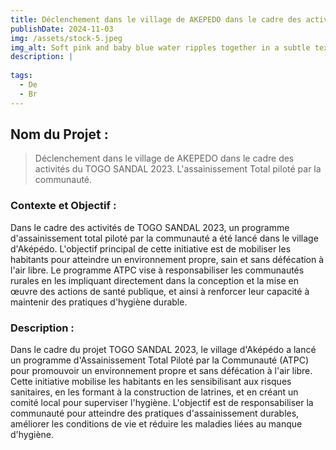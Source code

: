 ```yaml
---
title: Déclenchement dans le village de AKEPEDO dans le cadre des activités du TOGO SANDAL 2023.
publishDate: 2024-11-03 
img: /assets/stock-5.jpeg
img_alt: Soft pink and baby blue water ripples together in a subtle texture.
description: |
  
tags:
  - De
  - Br
---
```


## Nom du Projet : 

> Déclenchement dans le village de AKEPEDO dans le cadre des activités du TOGO SANDAL 2023. L'assainissement Total piloté par la communauté.


### Contexte et Objectif : 

Dans le cadre des activités de TOGO SANDAL 2023, un programme d'assainissement total piloté par la communauté a été lancé dans le village d'Aképédo. L'objectif principal de cette initiative est de mobiliser les habitants pour atteindre un environnement propre, sain et sans défécation à l'air libre. Le programme ATPC vise à responsabiliser les communautés rurales en les impliquant directement dans la conception et la mise en œuvre des actions de santé publique, et ainsi à renforcer leur capacité à maintenir des pratiques d'hygiène durable.


### Description :

Dans le cadre du projet TOGO SANDAL 2023, le village d'Aképédo a lancé un programme d'Assainissement Total Piloté par la Communauté (ATPC) pour promouvoir un environnement propre et sans défécation à l'air libre. Cette initiative mobilise les habitants en les sensibilisant aux risques sanitaires, en les formant à la construction de latrines, et en créant un comité local pour superviser l'hygiène. L'objectif est de responsabiliser la communauté pour atteindre des pratiques d'assainissement durables, améliorer les conditions de vie et réduire les maladies liées au manque d'hygiène.






